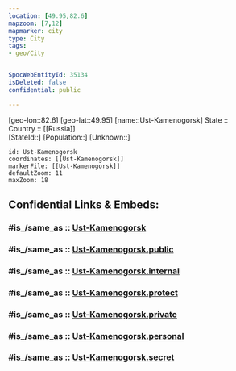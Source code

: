 ```yaml
---
location: [49.95,82.6] 
mapzoom: [7,12] 
mapmarker: city 
type: City
tags:
- geo/City


SpocWebEntityId: 35134
isDeleted: false
confidential: public

---
```

[geo-lon::82.6] 
[geo-lat::49.95] 
[name::Ust-Kamenogorsk] 
State ::  
Country :: [[Russia]]  
[StateId::] 
[Population::] 
[Unknown::] 


```leaflet
id: Ust-Kamenogorsk
coordinates: [[Ust-Kamenogorsk]] 
markerFile: [[Ust-Kamenogorsk]] 
defaultZoom: 11 
maxZoom: 18
```


## Confidential Links & Embeds: 

### #is_/same_as :: [Ust-Kamenogorsk](/_Standards/Earth/Continent/Asia/Asia~Central/Kazakhstan/Counties/East_Kazakhstan/City/Ust-Kamenogorsk.md) 

### #is_/same_as :: [Ust-Kamenogorsk.public](/_public/Earth/Continent/Asia/Asia~Central/Kazakhstan/Counties/East_Kazakhstan/City/Ust-Kamenogorsk.public.md) 

### #is_/same_as :: [Ust-Kamenogorsk.internal](/_internal/Earth/Continent/Asia/Asia~Central/Kazakhstan/Counties/East_Kazakhstan/City/Ust-Kamenogorsk.internal.md) 

### #is_/same_as :: [Ust-Kamenogorsk.protect](/_protect/Earth/Continent/Asia/Asia~Central/Kazakhstan/Counties/East_Kazakhstan/City/Ust-Kamenogorsk.protect.md) 

### #is_/same_as :: [Ust-Kamenogorsk.private](/_private/Earth/Continent/Asia/Asia~Central/Kazakhstan/Counties/East_Kazakhstan/City/Ust-Kamenogorsk.private.md) 

### #is_/same_as :: [Ust-Kamenogorsk.personal](/_personal/Earth/Continent/Asia/Asia~Central/Kazakhstan/Counties/East_Kazakhstan/City/Ust-Kamenogorsk.personal.md) 

### #is_/same_as :: [Ust-Kamenogorsk.secret](/_secret/Earth/Continent/Asia/Asia~Central/Kazakhstan/Counties/East_Kazakhstan/City/Ust-Kamenogorsk.secret.md)

